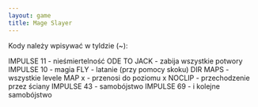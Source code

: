 ```yaml
---
layout: game
title: Mage Slayer
---
```


Kody należy wpisywać w tyldzie (~):

IMPULSE 11 	- nieśmiertelność
ODE TO JACK 	- zabija wszystkie potwory
IMPULSE 10 	- magia
FLY 		- latanie (przy pomocy skoku)
DIR MAPS 	- wszystkie levele
MAP x 		- przenosi do poziomu x
NOCLIP 		- przechodzenie przez ściany
IMPULSE 43 	- samobójstwo
IMPULSE 69 	- i kolejne samobójstwo
